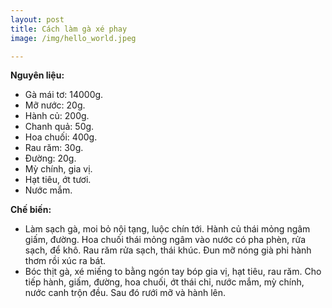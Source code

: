```yaml
---
layout: post
title: Cách làm gà xé phay
image: /img/hello_world.jpeg

---
```

**Nguyên liệu:**
- Gà mái tơ: 14000g.
- Mỡ nước: 20g.
- Hành củ: 200g.
- Chanh quả: 50g.
- Hoa chuối: 400g.
- Rau răm: 30g.
- Đường: 20g.
- Mỳ chính, gia vị.
- Hạt tiêu, ớt tươi.
- Nước mắm.

**Chế biến:**
- Làm sạch gà, moi bỏ nội tạng, luộc chín tới. Hành củ thái mỏng ngâm giấm, đường. Hoa chuối thái mỏng ngâm vào nước có pha phèn, rửa sạch, để khô. Rau răm rửa sạch, thái khúc. Đun mỡ nóng già phi hành thơm rồi xúc ra bát. 
- Bóc thịt gà, xé miếng to bằng ngón tay bóp gia vị, hạt tiêu, rau răm. Cho tiếp hành, giấm, đường, hoa chuối, ớt thái chỉ, nước mắm, mỳ chính, nước canh trộn đều. Sau đó rưới mỡ và hành lên. 
